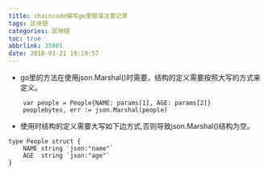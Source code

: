 ```yaml
---
title: chaincode编写go里错误注意记录
tags: 区块链
categories: 区块链
toc: true
abbrlink: 35801
date: 2018-03-21 19:19:57
---
```


- go里的方法在使用json.Marshal()时需要，结构的定义需要按照大写的方式来定义。

<!-- more-->

```
	var people = People{NAME: params[1], AGE: params[2]}
	peoplebytes, err := json.Marshal(people)
```
- 使用时结构的定义需要大写如下边方式,否则导致json.Marshal()结构为空。

```
type People struct {
	NAME string `json:"name"`
	AGE  string `json:"age"`
}

```
